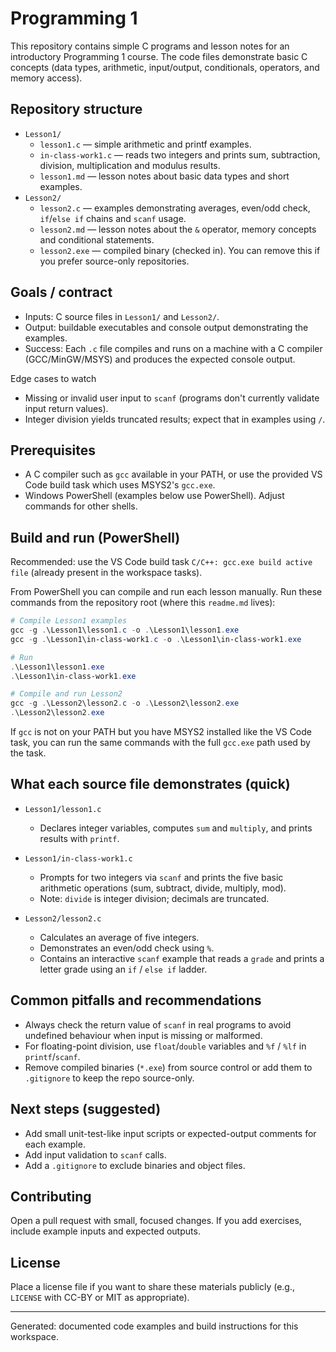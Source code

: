 # Programming 1

This repository contains simple C programs and lesson notes for an introductory Programming 1 course. The code files demonstrate basic C concepts (data types, arithmetic, input/output, conditionals, operators, and memory access).

## Repository structure

- `Lesson1/`
	- `lesson1.c` — simple arithmetic and printf examples.
	- `in-class-work1.c` — reads two integers and prints sum, subtraction, division, multiplication and modulus results.
	- `lesson1.md` — lesson notes about basic data types and short examples.
- `Lesson2/`
	- `lesson2.c` — examples demonstrating averages, even/odd check, `if`/`else if` chains and `scanf` usage.
	- `lesson2.md` — lesson notes about the `&` operator, memory concepts and conditional statements.
	- `lesson2.exe` — compiled binary (checked in). You can remove this if you prefer source-only repositories.

## Goals / contract

- Inputs: C source files in `Lesson1/` and `Lesson2/`.
- Output: buildable executables and console output demonstrating the examples.
- Success: Each `.c` file compiles and runs on a machine with a C compiler (GCC/MinGW/MSYS) and produces the expected console output.

Edge cases to watch
- Missing or invalid user input to `scanf` (programs don't currently validate input return values).
- Integer division yields truncated results; expect that in examples using `/`.

## Prerequisites

- A C compiler such as `gcc` available in your PATH, or use the provided VS Code build task which uses MSYS2's `gcc.exe`.
- Windows PowerShell (examples below use PowerShell). Adjust commands for other shells.

## Build and run (PowerShell)

Recommended: use the VS Code build task `C/C++: gcc.exe build active file` (already present in the workspace tasks).

From PowerShell you can compile and run each lesson manually. Run these commands from the repository root (where this `readme.md` lives):

```powershell
# Compile Lesson1 examples
gcc -g .\Lesson1\lesson1.c -o .\Lesson1\lesson1.exe
gcc -g .\Lesson1\in-class-work1.c -o .\Lesson1\in-class-work1.exe

# Run
.\Lesson1\lesson1.exe
.\Lesson1\in-class-work1.exe

# Compile and run Lesson2
gcc -g .\Lesson2\lesson2.c -o .\Lesson2\lesson2.exe
.\Lesson2\lesson2.exe
```

If `gcc` is not on your PATH but you have MSYS2 installed like the VS Code task, you can run the same commands with the full `gcc.exe` path used by the task.

## What each source file demonstrates (quick)

- `Lesson1/lesson1.c`
	- Declares integer variables, computes `sum` and `multiply`, and prints results with `printf`.

- `Lesson1/in-class-work1.c`
	- Prompts for two integers via `scanf` and prints the five basic arithmetic operations (sum, subtract, divide, multiply, mod).
	- Note: `divide` is integer division; decimals are truncated.

- `Lesson2/lesson2.c`
	- Calculates an average of five integers.
	- Demonstrates an even/odd check using `%`.
	- Contains an interactive `scanf` example that reads a `grade` and prints a letter grade using an `if` / `else if` ladder.

## Common pitfalls and recommendations

- Always check the return value of `scanf` in real programs to avoid undefined behaviour when input is missing or malformed.
- For floating-point division, use `float`/`double` variables and `%f` / `%lf` in `printf`/`scanf`.
- Remove compiled binaries (`*.exe`) from source control or add them to `.gitignore` to keep the repo source-only.

## Next steps (suggested)

- Add small unit-test-like input scripts or expected-output comments for each example.
- Add input validation to `scanf` calls.
- Add a `.gitignore` to exclude binaries and object files.

## Contributing

Open a pull request with small, focused changes. If you add exercises, include example inputs and expected outputs.

## License

Place a license file if you want to share these materials publicly (e.g., `LICENSE` with CC-BY or MIT as appropriate).

---

Generated: documented code examples and build instructions for this workspace.
